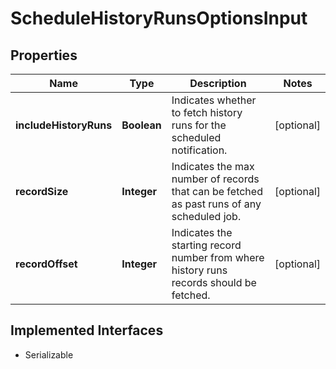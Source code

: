 

# ScheduleHistoryRunsOptionsInput


## Properties

| Name | Type | Description | Notes |
|------------ | ------------- | ------------- | -------------|
|**includeHistoryRuns** | **Boolean** | Indicates whether to fetch history runs for the scheduled notification. |  [optional] |
|**recordSize** | **Integer** | Indicates the max number of records that can be fetched as past runs of any scheduled job. |  [optional] |
|**recordOffset** | **Integer** | Indicates the starting record number from where history runs records should be fetched. |  [optional] |


## Implemented Interfaces

* Serializable


